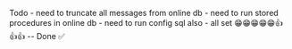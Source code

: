 Todo - need to truncate all messages from online db
     - need to run stored procedures in online db
     - need to run config sql also
     - all set
     😁😁😁😁😁👍👍👍 -- Done ✅